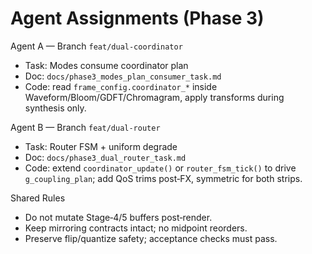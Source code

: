 # Agent Assignments (Phase 3)

Agent A — Branch `feat/dual-coordinator`
- Task: Modes consume coordinator plan
- Doc: `docs/phase3_modes_plan_consumer_task.md`
- Code: read `frame_config.coordinator_*` inside Waveform/Bloom/GDFT/Chromagram, apply transforms during synthesis only.

Agent B — Branch `feat/dual-router`
- Task: Router FSM + uniform degrade
- Doc: `docs/phase3_dual_router_task.md`
- Code: extend `coordinator_update()` or `router_fsm_tick()` to drive `g_coupling_plan`; add QoS trims post‑FX, symmetric for both strips.

Shared Rules
- Do not mutate Stage‑4/5 buffers post‑render.
- Keep mirroring contracts intact; no midpoint reorders.
- Preserve flip/quantize safety; acceptance checks must pass.

